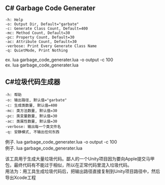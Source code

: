 C# Garbage Code Generater
-------------------------
	-h: Help
	-o: Output Dir, Default="garbate"
	-c: Generate Class Count, Default=400
	-mc: Method Count, Default=30
	-pc: Property Count, Default=30
	-ac: Attribute Count, Default=30
	-verbose: Print Every Generate Class Name
	-q: QuietMode, Print Nothing

ex. lua garbage_code_generater.lua -o output -c 100  
ex. lua garbage_code_generater.lua

C#垃圾代码生成器
--------------
	-h: 帮助
	-o: 输出路径, 默认值="garbate"
	-c: 生成类数量, 默认值=400
	-mc: 类方法数量, 默认值=30
	-pc: 类变量数量, 默认值=30
	-ac: 类属性数量, 默认值=30
	-verbose: 输出每一个类文件名
	-q: 安静模式, 不输出任何东西

例子. lua garbage_code_generater.lua -o output -c 100  
例子. lua garbage_code_generater.lua  

该工具用于生成大量垃圾代码。鄙人的一个Unity项目因为要向Apple提交马甲包，最终代码有不能过于相似，所以在正常代码里混入垃圾代码。  
用法为：用工具生成垃圾代码后，把输出路径直接复制到Unity项目路径中，然后导出Xcode工程
 